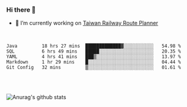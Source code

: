 ### Hi there 👋

- 🔭 I’m currently working on [Taiwan Railway Route Planner](https://github.com/Taiwan-Railway-Route-Planner)

<br/>

<!--START_SECTION:waka-->
```text
Java         18 hrs 27 mins  █████████████▓░░░░░░░░░░░   54.98 % 
SQL          6 hrs 49 mins   █████░░░░░░░░░░░░░░░░░░░░   20.35 % 
YAML         4 hrs 41 mins   ███▒░░░░░░░░░░░░░░░░░░░░░   13.97 % 
Markdown     1 hr 29 mins    █░░░░░░░░░░░░░░░░░░░░░░░░   04.44 % 
Git Config   32 mins         ▒░░░░░░░░░░░░░░░░░░░░░░░░   01.61 % 
```
<!--END_SECTION:waka-->

<br/>
<br/>

![Anurag's github stats](https://github-readme-stats.vercel.app/api?username=DepickereSven&show_icons=true&theme=tokyonight)



<!--
**DepickereSven/DepickereSven** is a ✨ _special_ ✨ repository because its `README.md` (this file) appears on your GitHub profile.

Here are some ideas to get you started:

- 🔭 I’m currently working on ...
- 🌱 I’m currently learning ...
- 👯 I’m looking to collaborate on ...
- 🤔 I’m looking for help with ...
- 💬 Ask me about ...
- 📫 How to reach me: ...
- 😄 Pronouns: ...
- ⚡ Fun fact: ...
-->
